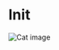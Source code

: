 # Init

![Cat image](https://images.unsplash.com/photo-1608848461950-0fe51dfc41cb?w=900&auto=format&fit=crop&q=60&ixlib=rb-4.0.3&ixid=M3wxMjA3fDB8MHxleHBsb3JlLWZlZWR8MXx8fGVufDB8fHx8fA%3D%3D)
